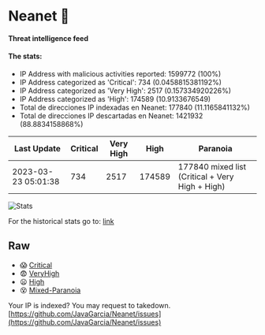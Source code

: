 # Neanet :hocho:
#### Threat intelligence feed
#### The stats:

- IP Address with malicious activities reported: 1599772 (100%)
- IP Address categorized as 'Critical':  734 (0.0458815381192%)
- IP Address categorized as 'Very High':  2517 (0.157334920226%)
- IP Address categorized as 'High':  174589 (10.9133676549)
- Total de direcciones IP indexadas en Neanet:  177840 (11.1165841132%)
- Total de direcciones IP descartadas en Neanet:  1421932 (88.8834158868%)

| Last Update | Critical | Very High | High | Paranoia |
| --- | --- | --- | --- | --- |
| 2023-03-23 05:01:38 | 734 | 2517 | 174589 | 177840 mixed list (Critical + Very High + High)|

![Stats](https://docs.google.com/spreadsheets/d/e/2PACX-1vSnaNMIXVabIpDJjufMlzH7poXnshF3mgd8Is1g9ytUEzVsP5my4Trn8f-xkoLLQ38xpL3HtmUexLo6/pubchart?oid=501124687&format=image)

For the historical stats go to: [link](/stats.csv)
## Raw
- :scream: [Critical](https://raw.githubusercontent.com/JavaGarcia/Neanet/master/blacklists/neanet_critical.txt)
- :fearful: [VeryHigh](https://raw.githubusercontent.com/JavaGarcia/Neanet/master/blacklists/neanet_veryHigh.txtt)
- :frowning: [High](https://raw.githubusercontent.com/JavaGarcia/Neanet/master/blacklists/neanet_high.txt)
- :dizzy_face: [Mixed-Paranoia](https://raw.githubusercontent.com/JavaGarcia/Neanet/master/blacklists/neanet_all.txt)


Your IP is indexed? You may request to takedown. [https://github.com/JavaGarcia/Neanet/issues](https://github.com/JavaGarcia/Neanet/issues)










































































































































































































































































































































































































































































































































































































































































































































































































































































































































































































































































































































































































































































































































































































































































































































































































































































































































































































































































































































































































































































































































































































































































































































































































































































































































































































































































































































































































































































































































































































































































































































































































































































































































































































































































































































































































































































































































































































































































































































































































































































































































































































































































































































































































































































































































































































































































































































































































































































































































































































































































































































































































































































































































































































































































































































































































































































































































































































































































































































































































































































































































































































































































































































































































































































































































































































































































































































































































































































































































































































































































































































































































































































































































































































































































































































































































































































































































































































































































































































































































































































































































































































































































































































































































































































































































































































































































































































































































































































































































































































































































































































































































































































































































































































































































































































































































































































































































































































































































































































































































































































































































































































































































